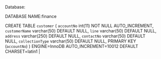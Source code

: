 Database:

DATABASE NAME:finance

CREATE TABLE `customer` (
  `accountNo` int(11) NOT NULL AUTO_INCREMENT,
  `customerName` varchar(50) DEFAULT NULL,
  `line` varchar(50) DEFAULT NULL,
  `address` varchar(250) DEFAULT NULL,
  `contactNo` varchar(50) DEFAULT NULL,
  `collectionType` varchar(50) DEFAULT NULL,
  PRIMARY KEY (`accountNo`)
) ENGINE=InnoDB AUTO_INCREMENT=10012 DEFAULT CHARSET=latin1 |
